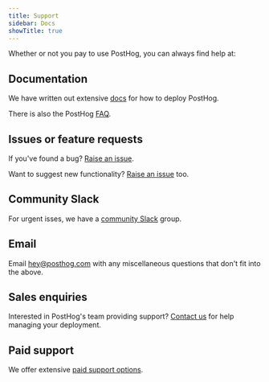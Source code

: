 ```yaml
---
title: Support
sidebar: Docs
showTitle: true
---
```


Whether or not you pay to use PostHog, you can always find help at:

## Documentation

We have written out extensive [docs](/docs) for how to deploy PostHog.

There is also the PostHog [FAQ](/faq).

## Issues or feature requests

If you've found a bug? [Raise an issue](https://github.com/PostHog/posthog/issues).

Want to suggest new functionality? [Raise an issue](https://github.com/PostHog/posthog/issues) too.

## Community Slack

For urgent isses, we have a [community Slack](/slack) group.

## Email

Email [hey@posthog.com](mailto:hey@posthog.com) with any miscellaneous questions that don't fit into the above.

## Sales enquiries

Interested in PostHog's team providing support? [Contact us](https://share.hsforms.com/1-IVCY9gNRvaZBajMt_UPIg4559u) for help managing your deployment.

## Paid support

We offer extensive [paid support options](/docs/user-guides/support).